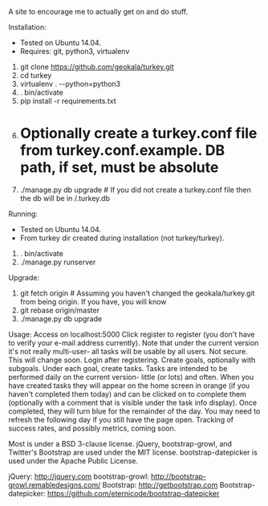 A site to encourage me to actually get on and do stuff.

Installation:
- Tested on Ubuntu 14.04.
- Requires: git, python3, virtualenv

1. git clone https://github.com/geokala/turkey.git
2. cd turkey
3. virtualenv . --python=python3
4. . bin/activate
5. pip install -r requirements.txt
6. # Optionally create a turkey.conf file from turkey.conf.example. DB path, if set, must be absolute
7. ./manage.py db upgrade  # If you did not create a turkey.conf file then the db will be in <home dir>/.turkey.db

Running:
- Tested on Ubuntu 14.04.
- From turkey dir created during installation (not turkey/turkey).

1. . bin/activate
2. ./manage.py runserver

Upgrade:

1. git fetch origin  # Assuming you haven't changed the geokala/turkey.git from being origin. If you have, you will know
2. git rebase origin/master
3. ./manage.py db upgrade

Usage:
Access on localhost:5000
Click register to register (you don't have to verify your e-mail address currently). Note that under the current version it's not really multi-user- all tasks will be usable by all users. Not secure. This will change soon.
Login after registering.
Create goals, optionally with subgoals.
Under each goal, create tasks.
Tasks are intended to be performed daily on the current version- little (or lots) and often.
When you have created tasks they will appear on the home screen in orange (if you haven't completed them today) and can be clicked on to complete them (optionally with a comment that is visible under the task info display). Once completed, they will turn blue for the remainder of the day. You may need to refresh the following day if you still have the page open.
Tracking of success rates, and possibly metrics, coming soon.

Most is under a BSD 3-clause license.
jQuery, bootstrap-growl, and Twitter's Bootstrap are used under the MIT license.
bootstrap-datepicker is used under the Apache Public License.

jQuery: http://jquery.com
bootstrap-growl: http://bootstrap-growl.remabledesigns.com/
Bootstrap: http://getbootstrap.com
Bootstrap-datepicker: https://github.com/eternicode/bootstrap-datepicker
